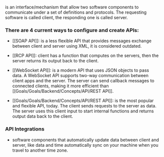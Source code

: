 is an interface/mechanism that allow two software components to communicate under a set of definitions and protocols. The requesting software is called client, the responding one is called server.






### There are 4 current ways to configure and create APIs:





- [[SOAP API]]: is a less flexible API that provides messages exchange between client and server using XML, it is considered outdated.





- [[RCP API]]: client has a function that computes on the servers, then the server returns its output back to the client.





- [[WebSocket API]]: is a modern API that uses JSON objects to pass data. A WebSocket API supports two-way communication between client apps and the server. The server can send callback messages to connected clients, making it more efficient than [[Goals/Goals/Backend/Concepts/API/REST API]].





- [[Goals/Goals/Backend/Concepts/API/REST API]]: is the most popular and flexible API, today. The client sends requests to the server as data. The server uses this client input to start internal functions and returns output data back to the client.

### API Integrations

- software components that automatically update data between client and server, like data and time automatically sync on your machine when you travel to another time zone.